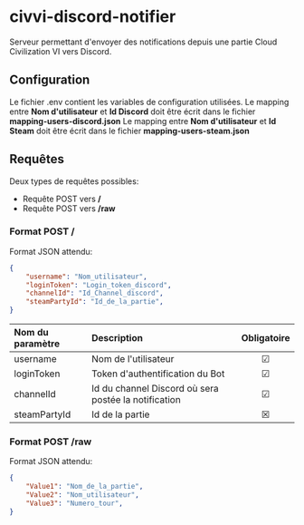 # civvi-discord-notifier

Serveur permettant d'envoyer des notifications depuis une partie Cloud Civilization VI vers Discord.


## Configuration

Le fichier .env contient les variables de configuration utilisées.
Le mapping entre **Nom d'utilisateur** et **Id Discord** doit être écrit dans le fichier **mapping-users-discord.json**
Le mapping entre **Nom d'utilisateur** et **Id Steam** doit être écrit dans le fichier **mapping-users-steam.json**


## Requêtes

Deux types de requêtes possibles:
* Requête POST vers **/**
* Requête POST vers **/raw**

### Format POST /

Format JSON attendu:

```json
{
    "username": "Nom_utilisateur",
    "loginToken": "Login_token_discord",
    "channelId": "Id_Channel_discord",
    "steamPartyId": "Id_de_la_partie",
}
```

|  Nom du paramètre  |  Description  |  Obligatoire  |
|        :---        |      :---     |     :---:     |
| username           | Nom de l'utilisateur | &#x2611; |
| loginToken         | Token d'authentification du Bot | &#x2611;
| channelId          | Id du channel Discord où sera postée la notification  | &#x2611; |
| steamPartyId | Id de la partie | &#x2612; |

### Format POST /raw

Format JSON attendu:

```json
{
    "Value1": "Nom_de_la_partie",
    "Value2": "Nom_utilisateur",
    "Value3": "Numero_tour",
}
```